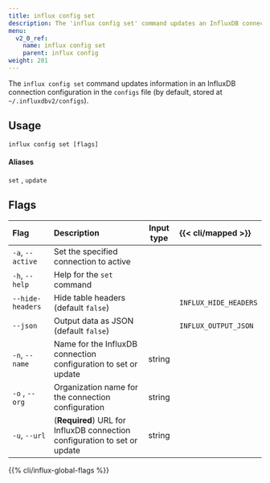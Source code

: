 ```yaml
---
title: influx config set
description: The 'influx config set' command updates an InfluxDB connection configuration.
menu:
  v2_0_ref:
    name: influx config set
    parent: influx config
weight: 201
---
```


The `influx config set` command updates information in an InfluxDB connection
configuration in the `configs` file (by default, stored at `~/.influxdbv2/configs`).

## Usage
```
influx config set [flags]
```

#### Aliases
`set` , `update`

## Flags
| Flag             | Description                                                               | Input type  | {{< cli/mapped >}}    |
|:----             |:-----------                                                               |:----------: |:------------------    |
| `-a`, `--active` | Set the specified connection to active                                    |             |                       |
| `-h`, `--help`   | Help for the `set` command                                                |             |                       |
| `--hide-headers` | Hide table headers (default `false`)                                      |             | `INFLUX_HIDE_HEADERS` |
| `--json`         | Output data as JSON (default `false`)                                     |             | `INFLUX_OUTPUT_JSON`  |
| `-n`, `--name`   | Name for the InfluxDB connection configuration to set or update           | string      |                       |
| `-o` , `--org`   | Organization name for the connection configuration                        | string      |                       |
| `-u`, `--url`    | (**Required**) URL for InfluxDB connection configuration to set or update | string      |                       |

{{% cli/influx-global-flags %}}
